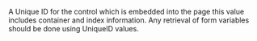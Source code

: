 ﻿A Unique ID for the control which is embedded into the page this value includes container and index information. Any retrieval of form variables should be done using UniqueID values.